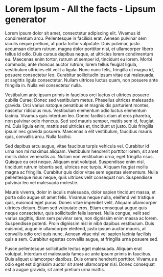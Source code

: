 Lorem Ipsum - All the facts - Lipsum generator
==============================================
[](https://nl.lipsum.com/feed/html)

Lorem ipsum dolor sit amet, consectetur adipiscing elit. Vivamus id condimentum arcu. Pellentesque in facilisis erat. Aenean pulvinar sem iaculis neque pretium, at porta tortor vulputate. Duis pulvinar, justo accumsan dictum rutrum, magna dolor porttitor nisi, et ullamcorper libero tellus id odio. Duis cursus dapibus neque, at ultricies lorem condimentum eu. Maecenas enim tortor, rutrum ut semper id, tincidunt eu lorem. Morbi commodo, ante rhoncus auctor rutrum, lorem tellus feugiat ligula, vestibulum ultricies elit velit a ligula. Nunc nunc felis, fringilla ut magna id, posuere consectetur leo. Curabitur sollicitudin ipsum vitae dui malesuada, at sagittis ligula consectetur. Nullam ultrices luctus quam, non posuere ante fringilla in. Nulla vel consectetur nulla.



Vestibulum ante ipsum primis in faucibus orci luctus et ultrices posuere cubilia Curae; Donec sed vestibulum metus. Phasellus ultrices malesuada gravida. Orci varius natoque penatibus et magnis dis parturient montes, nascetur ridiculus mus. Vestibulum elementum odio luctus elementum lacinia. Vivamus quis interdum leo. Donec facilisis diam at eros pharetra, non pulvinar odio rhoncus. Sed sed mauris semper, mattis sem id, feugiat mi. Duis ligula enim, mattis sed ultricies et, tincidunt ut justo. Duis fringilla ipsum nec gravida posuere. Maecenas a elit vestibulum, faucibus mauris quis, convallis arcu. Nulla facilisi.



Sed dapibus arcu augue, vitae faucibus turpis vehicula vel. Curabitur id urna non mi maximus aliquam. Vestibulum hendrerit porttitor lorem, sit amet mollis dolor venenatis ac. Nullam non vestibulum urna, eget fringilla risus. Quisque eu orci neque. Aliquam erat volutpat. Suspendisse enim nisl, tincidunt rutrum lobortis sed, ultrices nec turpis. Aliquam feugiat mollis magna ac fringilla. Curabitur quis dolor vitae sem egestas elementum. Nulla pellentesque risus neque, quis ultrices velit consequat non. Suspendisse pulvinar leo vel malesuada molestie.



Mauris viverra, dolor in iaculis malesuada, dolor sapien tincidunt massa, et porta odio augue sit amet felis. Vivamus neque nulla, eleifend vel tristique quis, euismod eget purus. Donec vitae imperdiet velit. Aliquam ullamcorper ultrices dictum. Etiam sed vulputate eros. Etiam consequat augue quis neque consectetur, quis sollicitudin felis laoreet. Nulla congue, velit sed varius sagittis, diam sem pulvinar sem, non dignissim enim massa ac lorem. Suspendisse potenti. Proin dignissim nisl in nibh dapibus vestibulum. Duis euismod, augue in ullamcorper eleifend, justo ipsum auctor mauris, at convallis odio orci quis nunc. Aenean vitae nisl vel sapien lacinia facilisis quis a sem. Curabitur egestas convallis augue, at fringilla urna posuere sed.



Fusce pellentesque sollicitudin lectus eget malesuada. Aliquam erat volutpat. Interdum et malesuada fames ac ante ipsum primis in faucibus. Duis aliquet ullamcorper dapibus. Duis ornare hendrerit porttitor. Vivamus a odio eget est dignissim auctor sit amet ullamcorper nisi. Donec consequat est a augue gravida, sit amet pretium urna mattis.
